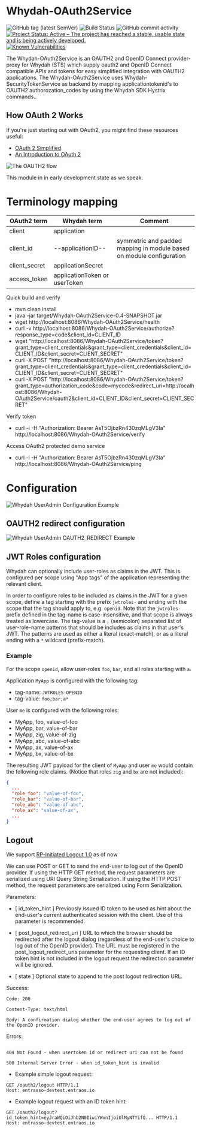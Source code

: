# Whydah-OAuth2Service



![GitHub tag (latest SemVer)](https://img.shields.io/github/v/tag/Cantara/Whydah-OAuth2Service) ![Build Status](https://jenkins.quadim.ai/buildStatus/icon?job=Whydah-OAuth2Service) ![GitHub commit activity](https://img.shields.io/github/commit-activity/m/Cantara/Whydah-OAuth2Service) [![Project Status: Active – The project has reached a stable, usable state and is being actively developed.](http://www.repostatus.org/badges/latest/active.svg)](http://www.repostatus.org/#active)  [![Known Vulnerabilities](https://snyk.io/test/github/Cantara/Whydah-OAuth2Service/badge.svg)](https://snyk.io/test/github/Cantara/Whydah-OAuth2Service)


The Whydah-OAuth2Service is an OAUTH2 and OpenID Connect provider-proxy for Whydah (STS) which supply oauth2 and OpenID Connect compatible APIs and tokens for 
easy simplified integration with OAUTH2 applications. The Whydah-OAuth2Service uses Whydah-SecurityTokenService as backend 
by mapping applicationtokenid's to OAUTH2 authorozation_codes by using the Whydah SDK Hystrix commands..

## How OAuth 2 Works

If you're just starting out with OAuth2, you might find these
resources useful:

- [OAuth 2 Simplified](https://www.digitalocean.com/community/tutorials/an-introduction-to-oauth-2)
- [An Introduction to OAuth 2](https://www.digitalocean.com/community/tutorials/an-introduction-to-oauth-2)


![The OAUTH2 flow](https://raw.githubusercontent.com/Cantara/Whydah-OAuth2Service/master/images/oauth2_flow.png)

This module in in early development state as we speak.

# Terminology mapping
| OAuth2 term | Whydah term | Comment |
| --- | --- | --- |
| client | application | |
| client_id | --applicationID-- | symmetric and padded mapping in module based on module configuration |
| client_secret | applicationSecret | |
| access_token | applicationToken or userToken |  |

Quick build and verify
* mvn clean install
* java -jar target/Whydah-OAuth2Service-0.4-SNAPSHOT.jar
* wget http://localhost:8086/Whydah-OAuth2Service/health
* curl -v http://localhost:8086/Whydah-OAuth2Service/authorize?response_type=code&client_id=CLIENT_ID
* wget "http://localhost:8086/Whydah-OAuth2Service/token?grant_type=client_credentials&grant_type=client_credentials&client_id=CLIENT_ID&client_secret=CLIENT_SECRET"
* curl -X POST "http://localhost:8086/Whydah-OAuth2Service/token?grant_type=client_credentials&grant_type=client_credentials&client_id=CLIENT_ID&client_secret=CLIENT_SECRET"
* curl -X POST "http://localhost:8086/Whydah-OAuth2Service/token?grant_type=authorization_code&code=mycode&redirect_uri=http://ocalhost:8086/Whydah-OAuth2Service/oauth2&client_id=CLIENT_ID&client_secret=CLIENT_SECRET"

Verify token
* curl -i -H "Authorization: Bearer AsT5OjbzRn430zqMLgV3Ia" http://localhost:8086/Whydah-OAuth2Service/verify

Access OAuth2 protected demo service
* curl -i -H "Authorization: Bearer AsT5OjbzRn430zqMLgV3Ia" http://localhost:8086/Whydah-OAuth2Service/ping

# Configuration

![Whydah UserAdmin Configuration Example](https://raw.githubusercontent.com/Cantara/Whydah-OAuth2Service/master/images/whydah-oauth-module.png)


## OAUTH2 redirect configuration

![Whydah UserAdmin OAUTH2_REDIRECT Example](https://raw.githubusercontent.com/Cantara/Whydah-OAuth2Service/master/images/oauth2-redirect-registration-in-whydah.png)

## JWT Roles configuration

Whydah can optionally include user-roles as claims in the JWT. This is configured per scope using "App tags" of the 
application representing the relevant client.

In order to configure roles to be included as claims in the JWT for a given scope, define a tag starting with the prefix
`jwtroles-` and ending with the scope that the tag should apply to, e.g. `openid`. Note that the `jwtroles-` prefix 
defined in the tag-name is case-insensitive, and that scope is always treated as lowercase. The tag-value is a `;` 
(semicolon) separated list of user-role-name patterns that should be includes as claims in that user's JWT. The patterns
are used as either a literal (exact-match), or as a literal ending with a `*` wildcard (prefix-match).

### Example
For the scope `openid`, allow user-roles `foo`, `bar`, and all roles starting with `a`.

Application `MyApp` is configured with the following tag:
* tag-name: `JWTROLES-OPENID`
* tag-value: `foo;bar;a*`

User `me` is configured with the following roles:
* MyApp, foo, value-of-foo
* MyApp, bar, value-of-bar
* MyApp, zig, value-of-zig
* MyApp, abc, value-of-abc
* MyApp, ax, value-of-ax
* MyApp, bx, value-of-bx

The resulting JWT payload for the client of `MyApp` and user `me` would contain the following role claims. 
(Notice that roles `zig` and `bx` are not included):
```json
{
  ...
  "role_foo": "value-of-foo",
  "role_bar": "value-of-bar",
  "role_abc": "value-of-abc",
  "role_ax": "value-of-ax",
  ...
}
```

## Logout

We support [RP-Initiated Logout 1.0](https://openid.net/specs/openid-connect-rpinitiated-1_0.html) as of now

We can use POST or GET to send the end-user to log out of the OpenID provider. If using the HTTP GET method, the request parameters are serialized using URI Query String Serialization. If using the HTTP POST method, the request parameters are serialized using Form Serialization.

Parameters:

- [ id_token_hint ] Previously issued ID token to be used as hint about the end-user's current authenticated session with the client. Use of this parameter is recommended.

- [ post_logout_redirect_uri ] URL to which the browser should be redirected after the logout dialog (regardless of the end-user's choice to log out of the OpenID provider). The URL must be registered in the post_logout_redirect_uris parameter for the requesting client. If an ID token hint is not included in the logout request the redirection parameter will be ignored.

- [ state ] Optional state to append to the post logout redirection URL.

Success:

```
Code: 200

Content-Type: text/html

Body: A confirmation dialog whether the end-user agrees to log out of the OpenID provider.

```

Errors:

```

404 Not Found - when usertoken id or redirect uri can not be found

500 Internal Server Error - when id_token_hint is invalid

```

- Example simple logout request:

```
GET /oauth2/logout HTTP/1.1
Host: entrasso-devtest.entraos.io
```
- Example logout request with an ID token hint:

```
GET /oauth2/logout?id_token_hint=eyJraWQiOiJhb2N0IiwiYWxnIjoiUlMyNTYifQ... HTTP/1.1
Host: entrasso-devtest.entraos.io

```


